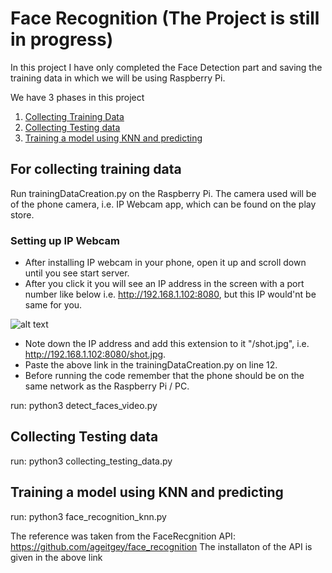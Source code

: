 # Face Recognition (The Project is still in progress)

In this project I have only completed the Face Detection part and saving the training data in which we will be using Raspberry Pi.

We have 3 phases in this project
1. [Collecting Training Data](#for-collecting-training-data)
2. [Collecting Testing data](#collecting-testing-data)
3. [Training a model using KNN and predicting](#training-a-model-using-knn-and-predicting)


## For collecting training data
Run trainingDataCreation.py on the Raspberry Pi.
The camera used will be of the phone camera, i.e. IP Webcam app, which can be found on the play store.

### Setting up IP Webcam
- After installing IP webcam in your phone, open it up and scroll down until you see start server.
- After you click it you will see an IP address in the screen with a port number like below i.e. http://192.168.1.102:8080, but this IP would'nt be same for you.

![alt text](https://i1.wp.com/thecodacus.com/wp-content/uploads/2017/07/IP-webcam-android-3.png)


- Note down the IP address and add this extension to it "/shot.jpg", i.e. http://192.168.1.102:8080/shot.jpg.
- Paste the above link in the trainingDataCreation.py on line 12.
- Before running the code remember that the phone should be on the same network as the Raspberry Pi / PC.

run: python3 detect_faces_video.py


## Collecting Testing data

run: python3 collecting_testing_data.py

## Training a model using KNN and predicting

run: python3 face_recognition_knn.py

The reference was taken from the FaceRecgnition API: https://github.com/ageitgey/face_recognition
The installaton of the API is given in the above link


